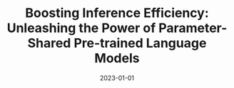 ---
title: "Boosting Inference Efficiency: Unleashing the Power of Parameter-Shared Pre-trained Language Models"
collection: publications
category: conferences
permalink: /publication/2023-unleash
date: 2023-01-01
venue: 'EMNLP Findings'
paperurl: 'https://aclanthology.org/2023.findings-emnlp.738.pdf'
---
